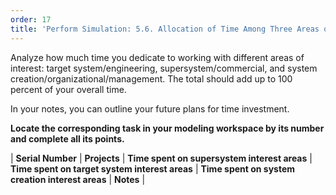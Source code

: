 ```yaml
---
order: 17
title: 'Perform Simulation: 5.6. Allocation of Time Among Three Areas of Interest'
---
```


Analyze how much time you dedicate to working with different areas of interest: target system/engineering, supersystem/commercial, and system creation/organizational/management. The total should add up to 100 percent of your overall time.

In your notes, you can outline your future plans for time investment.

**Locate the corresponding task in your modeling workspace by its number and complete all its points.**

| **Serial Number** | **Projects** | **Time spent on supersystem interest areas** | **Time spent on target system interest areas** | **Time spent on system creation interest areas** | **Notes** |